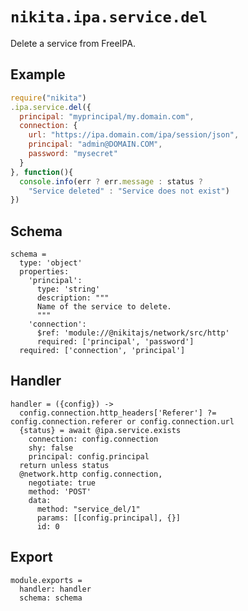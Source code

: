 
# `nikita.ipa.service.del`

Delete a service from FreeIPA.

## Example

```js
require("nikita")
.ipa.service.del({
  principal: "myprincipal/my.domain.com",
  connection: {
    url: "https://ipa.domain.com/ipa/session/json",
    principal: "admin@DOMAIN.COM",
    password: "mysecret"
  }
}, function(){
  console.info(err ? err.message : status ?
    "Service deleted" : "Service does not exist")
})
```

## Schema

    schema =
      type: 'object'
      properties:
        'principal':
          type: 'string'
          description: """
          Name of the service to delete.
          """
        'connection':
          $ref: 'module://@nikitajs/network/src/http'
          required: ['principal', 'password']
      required: ['connection', 'principal']

## Handler

    handler = ({config}) ->
      config.connection.http_headers['Referer'] ?= config.connection.referer or config.connection.url
      {status} = await @ipa.service.exists
        connection: config.connection
        shy: false
        principal: config.principal
      return unless status
      @network.http config.connection,
        negotiate: true
        method: 'POST'
        data:
          method: "service_del/1"
          params: [[config.principal], {}]
          id: 0

## Export

    module.exports =
      handler: handler
      schema: schema
